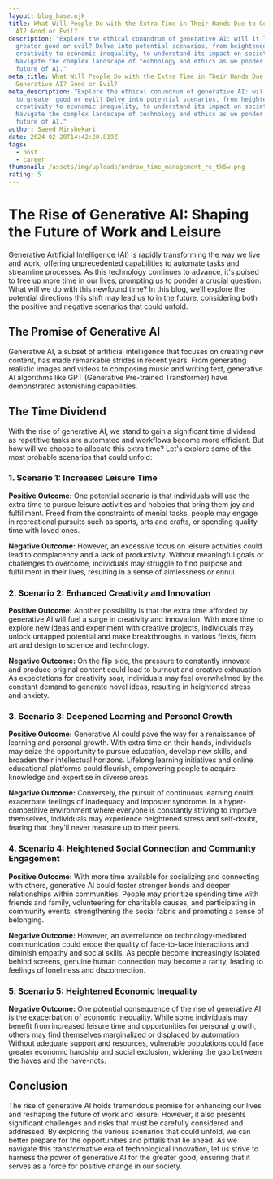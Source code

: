 ```yaml
---
layout: blog_base.njk
title: What Will People Do with the Extra Time in Their Hands Due to Generative
  AI? Good or Evil?
description: "Explore the ethical conundrum of generative AI: will it lead to
  greater good or evil? Delve into potential scenarios, from heightened
  creativity to economic inequality, to understand its impact on society.
  Navigate the complex landscape of technology and ethics as we ponder the
  future of AI."
meta_title: What Will People Do with the Extra Time in Their Hands Due to
  Generative AI? Good or Evil?
meta_description: "Explore the ethical conundrum of generative AI: will it lead
  to greater good or evil? Delve into potential scenarios, from heightened
  creativity to economic inequality, to understand its impact on society.
  Navigate the complex landscape of technology and ethics as we ponder the
  future of AI."
author: Saeed Mirshekari
date: 2024-02-28T14:42:20.819Z
tags:
  - post
  - career
thumbnail: /assets/img/uploads/undraw_time_management_re_tk5w.png
rating: 5
---
```

# The Rise of Generative AI: Shaping the Future of Work and Leisure

Generative Artificial Intelligence (AI) is rapidly transforming the way we live and work, offering unprecedented capabilities to automate tasks and streamline processes. As this technology continues to advance, it's poised to free up more time in our lives, prompting us to ponder a crucial question: What will we do with this newfound time? In this blog, we'll explore the potential directions this shift may lead us to in the future, considering both the positive and negative scenarios that could unfold.

## The Promise of Generative AI

Generative AI, a subset of artificial intelligence that focuses on creating new content, has made remarkable strides in recent years. From generating realistic images and videos to composing music and writing text, generative AI algorithms like GPT (Generative Pre-trained Transformer) have demonstrated astonishing capabilities.

## The Time Dividend

With the rise of generative AI, we stand to gain a significant time dividend as repetitive tasks are automated and workflows become more efficient. But how will we choose to allocate this extra time? Let's explore some of the most probable scenarios that could unfold:

### 1. **Scenario 1: Increased Leisure Time**

**Positive Outcome:** One potential scenario is that individuals will use the extra time to pursue leisure activities and hobbies that bring them joy and fulfillment. Freed from the constraints of menial tasks, people may engage in recreational pursuits such as sports, arts and crafts, or spending quality time with loved ones.

**Negative Outcome:** However, an excessive focus on leisure activities could lead to complacency and a lack of productivity. Without meaningful goals or challenges to overcome, individuals may struggle to find purpose and fulfillment in their lives, resulting in a sense of aimlessness or ennui.

### 2. **Scenario 2: Enhanced Creativity and Innovation**

**Positive Outcome:** Another possibility is that the extra time afforded by generative AI will fuel a surge in creativity and innovation. With more time to explore new ideas and experiment with creative projects, individuals may unlock untapped potential and make breakthroughs in various fields, from art and design to science and technology.

**Negative Outcome:** On the flip side, the pressure to constantly innovate and produce original content could lead to burnout and creative exhaustion. As expectations for creativity soar, individuals may feel overwhelmed by the constant demand to generate novel ideas, resulting in heightened stress and anxiety.

### 3. **Scenario 3: Deepened Learning and Personal Growth**

**Positive Outcome:** Generative AI could pave the way for a renaissance of learning and personal growth. With extra time on their hands, individuals may seize the opportunity to pursue education, develop new skills, and broaden their intellectual horizons. Lifelong learning initiatives and online educational platforms could flourish, empowering people to acquire knowledge and expertise in diverse areas.

**Negative Outcome:** Conversely, the pursuit of continuous learning could exacerbate feelings of inadequacy and imposter syndrome. In a hyper-competitive environment where everyone is constantly striving to improve themselves, individuals may experience heightened stress and self-doubt, fearing that they'll never measure up to their peers.

### 4. **Scenario 4: Heightened Social Connection and Community Engagement**

**Positive Outcome:** With more time available for socializing and connecting with others, generative AI could foster stronger bonds and deeper relationships within communities. People may prioritize spending time with friends and family, volunteering for charitable causes, and participating in community events, strengthening the social fabric and promoting a sense of belonging.

**Negative Outcome:** However, an overreliance on technology-mediated communication could erode the quality of face-to-face interactions and diminish empathy and social skills. As people become increasingly isolated behind screens, genuine human connection may become a rarity, leading to feelings of loneliness and disconnection.

### 5. **Scenario 5: Heightened Economic Inequality**

**Negative Outcome:** One potential consequence of the rise of generative AI is the exacerbation of economic inequality. While some individuals may benefit from increased leisure time and opportunities for personal growth, others may find themselves marginalized or displaced by automation. Without adequate support and resources, vulnerable populations could face greater economic hardship and social exclusion, widening the gap between the haves and the have-nots.

## Conclusion

The rise of generative AI holds tremendous promise for enhancing our lives and reshaping the future of work and leisure. However, it also presents significant challenges and risks that must be carefully considered and addressed. By exploring the various scenarios that could unfold, we can better prepare for the opportunities and pitfalls that lie ahead. As we navigate this transformative era of technological innovation, let us strive to harness the power of generative AI for the greater good, ensuring that it serves as a force for positive change in our society.